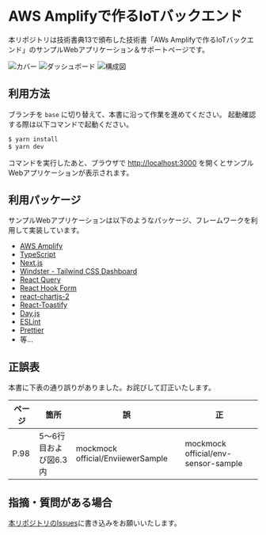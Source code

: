 # AWS Amplifyで作るIoTバックエンド

本リポジトリは技術書典13で頒布した技術書「AWs Amplifyで作るIoTバックエンド」のサンプルWebアプリケーション＆サポートページです。

![カバー](https://user-images.githubusercontent.com/8074640/188288417-c07beb6a-1dfd-470f-b981-6b92ec05771f.png)
![ダッシュボード](https://user-images.githubusercontent.com/8074640/187302960-030ef24f-2df7-419b-8aac-c7a44828e7a4.png)
![構成図](https://user-images.githubusercontent.com/8074640/187302984-fc290b6f-e0e6-4732-827e-fc09d8d5f594.png)

## 利用方法

ブランチを `base` に切り替えて、本書に沿って作業を進めてください。
起動確認する際は以下コマンドで起動ください。

```sh
$ yarn install
$ yarn dev
```

コマンドを実行したあと、ブラウザで [http://localhost:3000](http://localhost:3000) を開くとサンプルWebアプリケーションが表示されます。

## 利用パッケージ

サンプルWebアプリケーションは以下のようなパッケージ、フレームワークを利用して実装しています。

- [AWS Amplify](https://docs.amplify.aws/)
- [TypeScript](https://www.typescriptlang.org/)
- [Next.js](https://nextjs.org/)
- [Windster - Tailwind CSS Dashboard](https://github.com/themesberg/tailwind-dashboard-windster)
- [React Query](https://tanstack.com/query/v4/?from=reactQueryV3&original=https://react-query-v3.tanstack.com/)
- [React Hook Form](https://react-hook-form.com/jp/)
- [react-chartjs-2](https://react-chartjs-2.js.org/)
- [React-Toastify](https://github.com/fkhadra/react-toastify)
- [Day.js](https://day.js.org/)
- [ESLint](https://eslint.org/)
- [Prettier](https://prettier.io/)
- 等...

## 正誤表

本書に下表の通り誤りがありました。お詫びして訂正いたします。

| ページ | 箇所 | 誤 | 正 |
| ---- | ---- | ---- | ---- |
| P.98 | 5〜6行目および図6.3内 | mockmock official/EnviiewerSample | mockmock official/env-sensor-sample |

## 指摘・質問がある場合

[本リポジトリのIssues](https://github.com/yuuu/iot_dashboard_aws_amplify_book_site/issues)に書き込みをお願いいたします。

